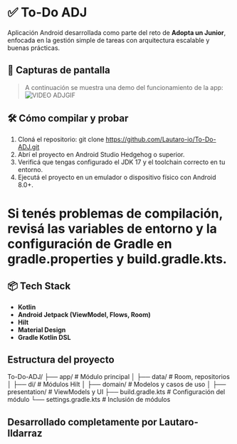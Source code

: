 # ✅ To-Do ADJ

Aplicación Android desarrollada como parte del reto de **Adopta un Junior**, enfocada en la gestión simple de tareas con arquitectura escalable y buenas prácticas.

## 📸 Capturas de pantalla

> A continuación se muestra una demo del funcionamiento de la app:
> ![VIDEO ADJGIF](https://github.com/user-attachments/assets/1a54cc64-9e2d-40df-9190-c963450760f4)

## 🛠️ Cómo compilar y probar

1. Cloná el repositorio: git clone https://github.com/Lautaro-io/To-Do-ADJ.git
2. Abrí el proyecto en Android Studio Hedgehog o superior.
3. Verificá que tengas configurado el JDK 17 y el toolchain correcto en tu entorno.
4. Ejecutá el proyecto en un emulador o dispositivo físico con Android 8.0+.
 # Si tenés problemas de compilación, revisá las variables de entorno y la configuración de Gradle en gradle.properties y build.gradle.kts.

## 📦 Tech Stack
- **Kotlin**
- **Android Jetpack (ViewModel, Flows, Room)**
- **Hilt**
- **Material Design**
- **Gradle Kotlin DSL**

##   Estructura del proyecto 
To-Do-ADJ/
├── app/                  # Módulo principal
│   ├── data/             # Room, repositorios
│   ├── di/               # Módulos Hilt
│   ├── domain/           # Modelos y casos de uso
│   ├── presentation/     # ViewModels y UI
├── build.gradle.kts      # Configuración del módulo
└── settings.gradle.kts   # Inclusión de módulos


## Desarrollado completamente por Lautaro-Ildarraz





